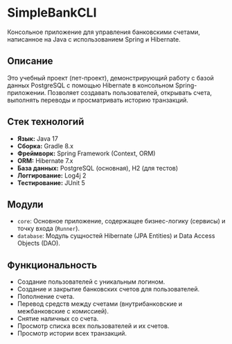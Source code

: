 # SimpleBankCLI

Консольное приложение для управления банковскими счетами, написанное на Java с использованием Spring и Hibernate.

## Описание

Это учебный проект (пет-проект), демонстрирующий работу с базой данных PostgreSQL с помощью Hibernate в консольном Spring-приложении. Позволяет создавать пользователей, открывать счета, выполнять переводы и просматривать историю транзакций.

## Стек технологий

*   **Язык:** Java 17
*   **Сборка:** Gradle 8.x
*   **Фреймворк:** Spring Framework (Context, ORM)
*   **ORM:** Hibernate 7.x
*   **База данных:** PostgreSQL (основная), H2 (для тестов)
*   **Логгирование:** Log4j 2
*   **Тестирование:** JUnit 5

## Модули

*   `core`: Основное приложение, содержащее бизнес-логику (сервисы) и точку входа (`Runner`).
*   `database`: Модуль сущностей Hibernate (JPA Entities) и Data Access Objects (DAO).

## Функциональность

*   Создание пользователей с уникальным логином.
*   Создание и закрытие банковских счетов для пользователей.
*   Пополнение счета.
*   Перевод средств между счетами (внутрибанковские и межбанковские с комиссией).
*   Снятие наличных со счета.
*   Просмотр списка всех пользователей и их счетов.
*   Просмотр истории всех транзакций.

